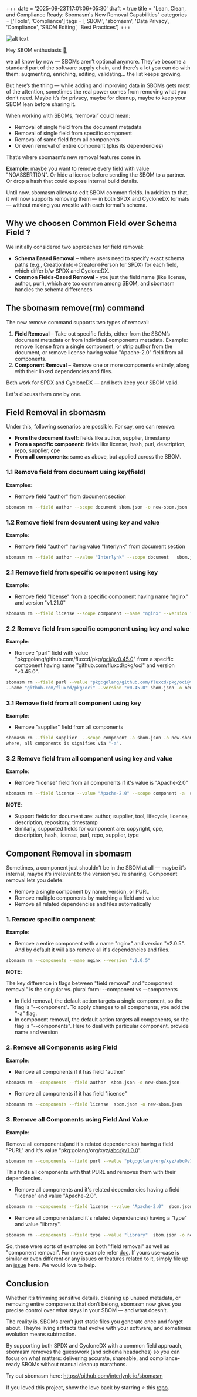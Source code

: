 +++
date = '2025-09-23T17:01:06+05:30'
draft = true
title = "Lean, Clean, and Compliance Ready: Sbomasm's New Removal Capabilities"
categories = ['Tools', 'Compliance']
tags = ['SBOM', 'sbomasm', 'Data Privacy', 'Compliance', 'SBOM Editing', 'Best Practices']
+++

![alt text](/posts/image-23.png)

Hey SBOM enthusiasts 👋,

we all know by now — SBOMs aren’t optional anymore. They’ve become a standard part of the software supply chain, and there’s a lot you can do with them: augmenting, enriching, editing, validating… the list keeps growing.

But here’s the thing — while adding and improving data in SBOMs gets most of the attention, sometimes the real power comes from removing what you don’t need. Maybe it’s for privacy, maybe for cleanup, maybe to keep your SBOM lean before sharing it.

When working with SBOMs, “removal” could mean:

- Removal of single field from the document metadata
- Removal of single field from specific component
- Removal of same field from all components
- Or even removal of entire component (plus its dependencies)

That’s where sbomasm’s new removal features come in.

**Example**: maybe you want to remove every field with value "NOASSERTION". Or hide a license before sending the SBOM to a partner. Or drop a hash that could expose internal build details.

Until now,  sbomasm allows to edit SBOM common fields. In addition to that, it will now supports removing them — in both SPDX and CycloneDX formats — without making you wrestle with each format’s schema. 

## Why we choosen Common Field over Schema Field ?

We initially considered two approaches for field removal:

- **Schema Based Removal** – where users need to specify exact schema paths (e.g., CreationInfo->Creator->Person for SPDX) for each field, which differ b/w SPDX and CycloneDX.
- **Common Fields-Based Removal** – you just the field name (like license, author, purl), which are too common among SBOM, and sbomasm handles the schema differences

## The sbomasm remove(rm) command

The new remove command supports two types of removal:

1. **Field Removal** – Take out specific fields, either from the SBOM’s document metadata or from individual components metadata.  Example: remove license from a single component, or strip author from the document, or remove license having value "Apache-2.0" field from all components.
2. **Component Removal** – Remove one or more components entirely, along with their linked dependencies and files.

Both work for SPDX and CycloneDX — and both keep your SBOM valid.

Let's discuss them one by one.

## Field Removal in sbomasm

Under this, following scenarios are possible. For say, one can remove:

- **From the document itself**: fields like author, supplier, timestamp
- **From a specific component**: fields like license, hash, purl, description, repo, supplier, cpe
- **From all components**: same as above, but applied across the SBOM.

### 1.1 Remove field from document using key(field)

**Examples**:

- Remove field "author" from document section

```bash
sbomasm rm --field author --scope document sbom.json -o new-sbom.json
```

### 1.2 Remove field from document using key and value

**Example**:

- Remove field "author" having value "Interlynk" from document section

```bash
sbomasm rm --field author --value "Interlynk" --scope document   sbom.json -o new-sbom.json
```

### 2.1 Remove field from specific component using key

**Example**:

- Remove field "license" from a specific component having name "nginx" and version "v1.21.0"

```bash
sbomasm rm --field license --scope component --name "nginx" --version "v1.21.0" sbom.json -o new-sbom.json
```

### 2.2 Remove field from specific component using key and value

**Example**:

- Remove "purl" field with value "pkg:golang/github.com/fluxcd/pkg/oci@v0.45.0" from a specific component having name "github.com/fluxcd/pkg/oci" and version "v0.45.0".

```bash
sbomasm rm --field purl --value "pkg:golang/github.com/fluxcd/pkg/oci@v0.45.0" --scope component 
--name "github.com/fluxcd/pkg/oci" --version "v0.45.0" sbom.json -o new-sbom.json
```

### 3.1 Remove field from all component using key

**Example**:

- Remove "supplier" field from all components

```bash
sbomasm rm --field supplier  --scope component -a sbom.json -o new-sbom.json
where, all components is signifies via "-a".
```

### 3.2 Remove field from all component using key and value

**Example**:

- Remove "license" field from all components if it's value is "Apache-2.0"

```bash
sbomasm rm --field license --value "Apache-2.0" --scope component -a  sbom.json -o new-sbom.json
```

**NOTE**:

- Support fields for document are: author, supplier, tool, lifecycle, license, description, repository, timestamp 
- Similarly, supported fields for component are: copyright, cpe, description, hash, license, purl, repo, supplier, type

## Component Removal in sbomasm

Sometimes, a component just shouldn’t be in the SBOM at all — maybe it’s internal, maybe it’s irrelevant to the version you’re sharing. Component removal lets you delete:

- Remove a single component by name, version, or PURL
- Remove multiple components by matching a field and value
- Remove all related dependencies and files automatically

### 1. Remove specific component

**Example**:

- Remove a entire component with a name "nginx" and version "v2.0.5". And by default it will also remove all it's dependencies and files.

```bash
sbomasm rm --components --name nginx --version "v2.0.5"
```

**NOTE**:

The key difference in flags between "field removal" and "component removal" is the singular vs. plural form: --component vs --components

- In field removal, the default action targets a single component, so the flag is "--component". To apply changes to all components, you add the "-a" flag.
- In component removal, the default action targets all components, so the flag is "--components". Here to deal with particular component, provide name and version

### 2. Remove all Components using Field

**Example**:

- Remove all components if it has field "author"

```bash
sbomasm rm --components --field author  sbom.json -o new-sbom.json
```

- Remove all components if it has field "license"

```bash
sbomasm rm --components --field license  sbom.json -o new-sbom.json
```

### 3. Remove all Components using Field And Value

**Example**:

Remove all components(and it's related dependencies) having a field "PURL" and it's value "pkg:golang/org/xyz/abc@v1.0.0".

```bash
sbomasm rm --components --field purl --value "pkg:golang/org/xyz/abc@v1.0.0" sbom.json -o new-sbom.json
```

This finds all components with that PURL and removes them with their dependencies.

- Remove all components and it's related dependencies having a field "license" and value "Apache-2.0".

```bash
sbomasm rm --components --field license --value "Apache-2.0"  sbom.json -o new-sbom.json
```

- Remove all components(and it's related dependencies) having a "type" and value "library".

```bash
sbomasm rm --components --field type --value "library"  sbom.json -o new-sbom.json
```

So, these were sorts of examples on both "field removal" as well as "component removal". For more example refer [doc](https://github.com/interlynk-io/sbomasm/blob/main/docs/removal.md).  If yours use-case is similar or even different or any issues or features related to it, simply file up an [issue](https://github.com/interlynk-io/sbomasm/issues/new) here. We would love to help.

## Conclusion

Whether it’s trimming sensitive details, cleaning up unused metadata, or removing entire components that don’t belong, sbomasm now gives you precise control over what stays in your SBOM — and what doesn’t.

The reality is, SBOMs aren’t just static files you generate once and forget about. They’re living artifacts that evolve with your software, and sometimes evolution means subtraction.

By supporting both SPDX and CycloneDX with a common field approach, sbomasm removes the guesswork (and schema headaches) so you can focus on what matters: delivering accurate, shareable, and compliance-ready SBOMs without manual cleanup marathons.

Try out sbomasm here: <https://github.com/interlynk-io/sbomasm>

If you loved this project, show the love back by starring ⭐ this [repo](https://github.com/interlynk-io/sbomasm).
